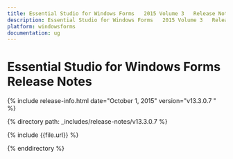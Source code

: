 ```yaml
---
title: Essential Studio for Windows Forms   2015 Volume 3   Release Notes  
description: Essential Studio for Windows Forms   2015 Volume 3   Release Notes  
platform: windowsforms
documentation: ug
---
```


# Essential Studio for Windows Forms   Release Notes  

{% include release-info.html date="October 1, 2015"  version="v13.3.0.7 " %} 


{% directory path: _includes/release-notes/v13.3.0.7  %}

{% include {{file.url}} %}

{% enddirectory %}